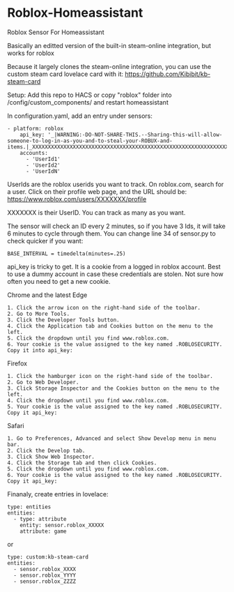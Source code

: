 # Roblox-Homeassistant
Roblox Sensor For Homeassistant

Basically an editted version of the built-in steam-online integration, but works for roblox

Because it largely clones the steam-online integration, you can use the custom steam card lovelace card with it:
https://github.com/Kibibit/kb-steam-card

Setup:
Add this repo to HACS or copy "roblox" folder into /config/custom_components/ and restart homeassistant

In configuration.yaml, add an entry under sensors:

```
- platform: roblox
    api_key: '_|WARNING:-DO-NOT-SHARE-THIS.--Sharing-this-will-allow-someone-to-log-in-as-you-and-to-steal-your-ROBUX-and-items.|_XXXXXXXXXXXXXXXXXXXXXXXXXXXXXXXXXXXXXXXXXXXXXXXXXXXXXXXXXXXXXXXXXXXXXXXXXXXXXXXXXXXXXXXXXXXXXXX'
    accounts:
      - 'UserId1'
      - 'UserId2'
      - 'UserIdN'
 ```

UserIds are the roblox userids you want to track. On roblox.com, search for a user. Click on their profile web page, and the URL should be:
https://www.roblox.com/users/XXXXXXX/profile

XXXXXXX is their UserID. You can track as many as you want. 

The sensor will check an ID every 2 minutes, so if you have 3 Ids, it will take 6 minutes to cycle through them. You can change line 34 of sensor.py to check quicker if you want:
```
BASE_INTERVAL = timedelta(minutes=.25)
```

api_key is tricky to get. It is a cookie from a logged in roblox account. Best to use a dummy account in case these credentials are stolen. Not sure how often you need to get a new cookie.

Chrome and the latest Edge
```
1. Click the arrow icon on the right-hand side of the toolbar. 
2. Go to More Tools. 
3. Click the Developer Tools button. 
4. Click the Application tab and Cookies button on the menu to the left. 
5. Click the dropdown until you find www.roblox.com. 
6. Your cookie is the value assigned to the key named .ROBLOSECURITY. Copy it into api_key:
```
Firefox
```
1. Click the hamburger icon on the right-hand side of the toolbar. 
2. Go to Web Developer. 
3. Click Storage Inspector and the Cookies button on the menu to the left. 
4. Click the dropdown until you find www.roblox.com. 
5. Your cookie is the value assigned to the key named .ROBLOSECURITY. Copy it api_key:
```
Safari
```
1. Go to Preferences, Advanced and select Show Develop menu in menu bar. 
2. Click the Develop tab. 
3. Click Show Web Inspector. 
4. Click the Storage tab and then click Cookies. 
5. Click the dropdown until you find www.roblox.com. 
6. Your cookie is the value assigned to the key named .ROBLOSECURITY. Copy it api_key:
```

Finanaly, create entries in lovelace:
```
type: entities
entities:
  - type: attribute
    entity: sensor.roblox_XXXXX
    attribute: game  
```    
or
```
type: custom:kb-steam-card
entities:
  - sensor.roblox_XXXX
  - sensor.roblox_YYYY
  - sensor.roblox_ZZZZ
```  
